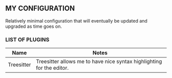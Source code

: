 ## MY CONFIGURATION

Relatively minimal configuration that will eventually be updated and upgraded as time goes on.

### LIST OF PLUGINS

| Name | Notes |
--- | ---
Treesitter | Treesitter allows me to have nice syntax highlighting for the editor.





